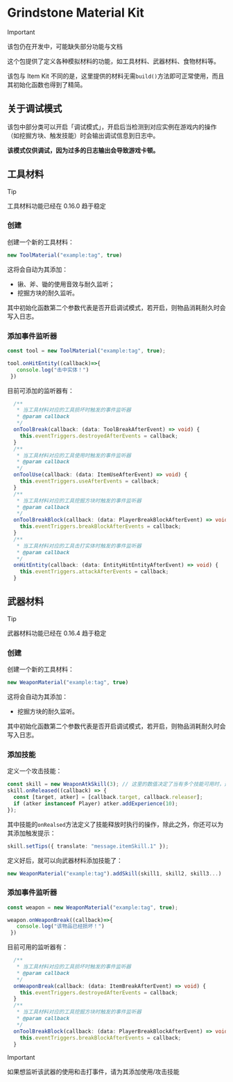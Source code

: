 # Grindstone Material Kit
> [!IMPORTANT]
> 该包仍在开发中，可能缺失部分功能与文档

这个包提供了定义各种模拟材料的功能，如工具材料、武器材料、食物材料等。

该包与 Item Kit 不同的是，这里提供的材料无需`build()`方法即可正常使用，而且其初始化函数也得到了精简。

## 关于调试模式
该包中部分类可以开启「调试模式」，开启后当检测到对应实例在游戏内的操作（如挖掘方块、触发技能）时会输出调试信息到日志中。

**该模式仅供调试，因为过多的日志输出会导致游戏卡顿。**

## 工具材料
> [!TIP]
> 工具材料功能已经在 0.16.0 趋于稳定

### 创建
创建一个新的工具材料：
```ts
new ToolMaterial("example:tag", true)
```

这将会自动为其添加：

- 锹、斧、锄的使用音效与耐久监听；
- 挖掘方块的耐久监听。

其中初始化函数第二个参数代表是否开启调试模式，若开启，则物品消耗耐久时会写入日志。

### 添加事件监听器
```ts
const tool = new ToolMaterial("example:tag", true);

tool.onHitEntity((callback)=>{
   console.log("击中实体！")
 })
```

目前可添加的监听器有：

```ts
  /**
   * 当工具材料对应的工具损坏时触发的事件监听器
   * @param callback
   */
  onToolBreak(callback: (data: ToolBreakAfterEvent) => void) {
    this.eventTriggers.destroyedAfterEvents = callback;
  }
  /**
   * 当工具材料对应的工具使用时触发的事件监听器
   * @param callback
   */
  onToolUse(callback: (data: ItemUseAfterEvent) => void) {
    this.eventTriggers.useAfterEvents = callback;
  }
  /**
   * 当工具材料对应的工具挖掘方块时触发的事件监听器
   * @param callback
   */
  onToolBreakBlock(callback: (data: PlayerBreakBlockAfterEvent) => void) {
    this.eventTriggers.breakBlockAfterEvents = callback;
  }
  /**
   * 当工具材料对应的工具击打实体时触发的事件监听器
   * @param callback
   */
  onHitEntity(callback: (data: EntityHitEntityAfterEvent) => void) {
    this.eventTriggers.attackAfterEvents = callback;
  }
```

## 武器材料
> [!TIP]
> 武器材料功能已经在 0.16.4 趋于稳定

### 创建
创建一个新的工具材料：
```ts
new WeaponMaterial("example:tag", true)
```

这将会自动为其添加：

- 挖掘方块的耐久监听。

其中初始化函数第二个参数代表是否开启调试模式，若开启，则物品消耗耐久时会写入日志。

### 添加技能
定义一个攻击技能：

```ts
const skill = new WeaponAtkSkill(3); // 这里的数值决定了当有多个技能可用时，选择该技能进行触发的权重
skill.onReleased((callback) => {
  const [target, atker] = [callback.target, callback.releaser];
  if (atker instanceof Player) atker.addExperience(10);
});
```

其中技能的`onRealsed`方法定义了技能释放时执行的操作，除此之外，你还可以为其添加触发提示：

```ts
skill.setTips({ translate: "message.itemSkill.1" });
```

定义好后，就可以向武器材料添加技能了：

```ts
new WeaponMaterial("example:tag").addSkill(skill1, skill2, skill3...)
```

### 添加事件监听器
```ts
const weapon = new WeaponMaterial("example:tag", true);

weapon.onWeaponBreak((callback)=>{
   console.log("该物品已经损坏！")
 })
```

目前可用的监听器有：

```ts
  /**
   * 当工具材料对应的工具损坏时触发的事件监听器
   * @param callback
   */
  onWeaponBreak(callback: (data: ItemBreakAfterEvent) => void) {
    this.eventTriggers.destroyedAfterEvents = callback;
  }
  /**
   * 当工具材料对应的工具挖掘方块时触发的事件监听器
   * @param callback
   */
  onToolBreakBlock(callback: (data: PlayerBreakBlockAfterEvent) => void) {
    this.eventTriggers.breakBlockAfterEvents = callback;
  }
```
> [!IMPORTANT]
> 如果想监听该武器的使用和击打事件，请为其添加使用/攻击技能